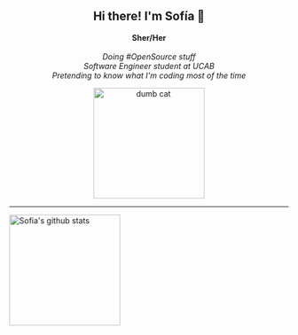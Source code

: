 <div align='center'>
  <h2>Hi there! I'm Sofía 👋</h2>
  
  <p>
    <strong>Sher/Her</strong>
    <br/>
    <br/>
    <em>Doing #OpenSource stuff</em>
    <br/>
    <em>Software Engineer student at UCAB</em>
    <br/>
    <em>Pretending to know what I'm coding most of the time</em>
  </p>
  <img alt='dumb cat' height='200px' src="https://media.giphy.com/media/unQ3IJU2RG7DO/giphy.gif" />
</div>

<hr/>



<div>
   <img align='left' height='200px' alt="Sofia's github stats" src="https://github-readme-stats.vercel.app/api?username=sofiaromorales&show_icons=true&theme=prussian"/>
<!--    <img align='center' height='200px' alt="Sofia's language stats" src="https://github-readme-stats.vercel.app/api/top-langs/?username=sofiaromorales&layout=compact&theme=prussian"/> -->
</div>





<!--
**sofiaromorales/sofiaromorales** is a ✨ _special_ ✨ repository because its `README.md` (this file) appears on your GitHub profile.

Here are some ideas to get you started:

- 🔭 I’m currently working on ...
- 🌱 I’m currently learning ...
- 👯 I’m looking to collaborate on ...
- 🤔 I’m looking for help with ...
- 💬 Ask me about ...
- 📫 How to reach me: ...
- 😄 Pronouns: ...
- ⚡ Fun fact: ...
-->
